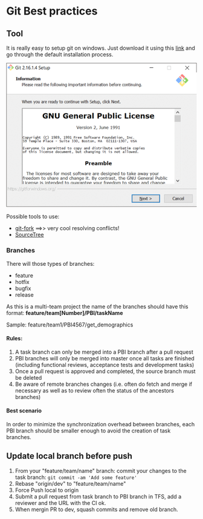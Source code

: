 # Git Best practices

## Tool

It is really easy to setup git on windows. Just download it using this [link](https://git-scm.com/) and go through the default installation process.

![Install](images/git.gif)

Possible tools to use:
* [git-fork](https://git-fork.com/) ==>> very cool resolving conflicts!
* [SourceTree](https://www.sourcetreeapp.com/)


### Branches
 There will those types of branches:
 * feature
 * hotfix
 * bugfix
 * release

 As this is a multi-team project the name of the branches should have this format: __feature/team[Number]/PBI/taskName__

 Sample: feature/team1/PBI4567/get_demographics

#### Rules:
 1. A task branch can only be merged into a PBI branch after a pull request
 1. PBI branches will only be merged into master once all tasks are finished (including functional reviews, acceptance tests and development tasks)
 1. Once a pull request is approved and completed, the source branch must be deleted
 1. Be aware of remote branches changes (i.e. often do fetch and merge if necessary as well as to review often the status of the ancestors branches)

#### Best scenario
In order to minimize the synchronization overhead between branches, each PBI branch should be smaller enough to avoid
the creation of task branches.

## Update local branch before push

1. From your "feature/team/name" branch: commit your changes to the task branch: `git commit -am 'Add some feature'`
2. Rebase "origin/dev" to "feature/team/name"
3. Force Push local to origin
4. Submit a pull request from task branch to PBI branch in TFS, add a reviewer and the URL with the CI ok.
5. When mergin PR to dev, squash commits and remove old branch.
